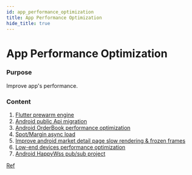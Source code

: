 ```yaml
---
id: app_performance_optimization
title: App Performance Optimization
hide_title: true
---
```



# App Performance Optimization

### Purpose

Improve app's performance.

### Content

1. [Flutter prewarm engine](https://git.toolsfdg.net/fe/PORTAL/issues/241)
2. [Android public Api migration](https://git.toolsfdg.net/fe/PORTAL/issues/235)
3. [Android OrderBook performance optimization](https://git.toolsfdg.net/fe/PORTAL/issues/229)
4. [Spot/Margin async load](https://git.toolsfdg.net/fe/PORTAL/issues/228) 
5. [Improve android market detail page slow rendering & frozen frames](https://git.toolsfdg.net/fe/PORTAL/issues/227)
6. [Low-end devices performance optimization](https://git.toolsfdg.net/fe/PORTAL/issues/181) 
7. [Android HappyWss pub/sub project](https://git.toolsfdg.net/fe/PORTAL/issues/161)


[Ref](https://confluence.toolsfdg.net/display/Technology/App+performance)